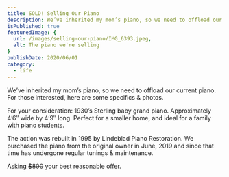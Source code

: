 ```yaml
---
title: SOLD! Selling Our Piano
description: We’ve inherited my mom’s piano, so we need to offload our current piano. For those interested, here are some specifics & photos.
isPublished: true
featuredImage: {
  url: /images/selling-our-piano/IMG_6393.jpeg,
  alt: The piano we're selling
}
publishDate: 2020/06/01
category:
  - life
---
```

We’ve inherited my mom’s piano, so we need to offload our current piano. For those interested, here are some specifics & photos.

For your consideration: 1930’s Sterling baby grand piano. Approximately 4’6″ wide by 4’9″ long. Perfect for a smaller home, and ideal for a family with piano students.

The action was rebuilt in 1995 by Lindeblad Piano Restoration. We purchased the piano from the original owner in June, 2019 and since that time has undergone regular tunings & maintenance.

Asking ~~$800~~ your best reasonable offer.